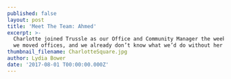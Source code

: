 ```yaml
---
published: false
layout: post
title: 'Meet The Team: Ahmed'
excerpt: >-
  Charlotte joined Trussle as our Office and Community Manager the week before
  we moved offices, and we already don’t know what we’d do without her!    
thumbnail_filename: CharlotteSquare.jpg
author: Lydia Bower
date: '2017-08-01 T00:00:00.000Z'
---
```

